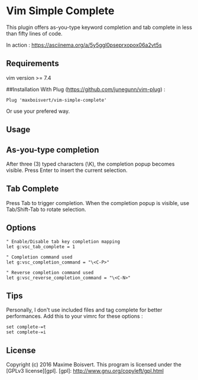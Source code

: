 # Vim Simple Complete

This plugin offers as-you-type keyword completion and tab complete in less than fifty lines of code.

In action : https://asciinema.org/a/5y5ggl0pseprxopox06a2vt5s

## Requirements
vim version >= 7.4

##Installation
With Plug (https://github.com/junegunn/vim-plug) :
```VimL
Plug 'maxboisvert/vim-simple-complete'
```

Or use your prefered way.

## Usage

## As-you-type completion
After three (3) typed characters (\K), the completion popup becomes visible. Press Enter to insert the current selection.

## Tab Complete
Press Tab to trigger completion. When the completion popup is visible, use Tab/Shift-Tab to rotate selection.

## Options

```VimL
" Enable/Disable tab key completion mapping
let g:vsc_tab_complete = 1

" Completion command used
let g:vsc_completion_command = "\<C-P>"

" Reverse completion command used
let g:vsc_reverse_completion_command = "\<C-N>"
```

## Tips
Personally, I don't use included files and tag complete for better performances. Add this to your vimrc for these options :
```VimL
set complete-=t
set complete-=i
```

## License

Copyright (c) 2016 Maxime Boisvert.
This program is licensed under the [GPLv3 license][gpl].
[gpl]: http://www.gnu.org/copyleft/gpl.html
